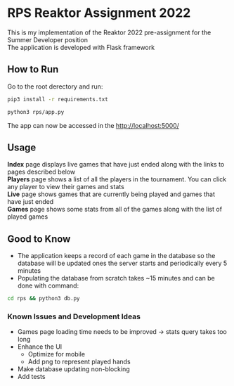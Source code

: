# RPS Reaktor Assignment 2022

This is my implementation of the Reaktor 2022 pre-assignment for the Summer Developer position  
The application is developed with Flask framework

## How to Run

Go to the root derectory and run:
```bash
pip3 install -r requirements.txt
```
```bash
python3 rps/app.py
```

The app can now be accessed in the [http://localhost:5000/](http://localhost:5000/)


## Usage

**Index** page displays live games that have just ended along with the links to pages described below  
**Players** page shows a list of all the players in the tournament. You can click any player to view their games and stats  
**Live** page shows games that are currently being played and games that have just ended  
**Games** page shows some stats from all of the games along with the list of played games  

## Good to Know
* The application keeps a record of each game in the database so the database will be updated ones the server starts and periodically every 5 minutes
* Populating the database from scratch takes ~15 minutes and can be done with command:
```bash
cd rps && python3 db.py
```

### Known Issues and Development Ideas
* Games page loading time needs to be improved -> stats query takes too long
* Enhance the UI
  * Optimize for mobile
  * Add png to represent played hands
* Make database updating non-blocking
* Add tests
